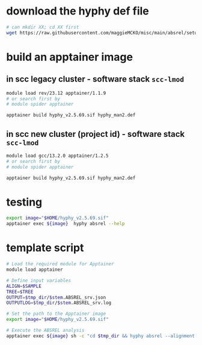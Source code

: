# download the hyphy def file
```bash
# can mkdir XX; cd XX first
wget https://raw.githubusercontent.com/maggieMCKO/misc/main/absrel/setup/hyphy_man2.def
```

# build an apptainer image
## in scc legacy cluster - software stack `scc-lmod`
```bash
module load rev/23.12 apptainer/1.1.9
# or search first by 
# module spider apptainer

apptainer build hyphy_v2.5.69.sif hyphy_man2.def
```

## in scc new cluster (project id) - software stack `scc-lmod`
```bash
module load gcc/13.2.0 apptainer/1.2.5
# or search first by 
# module spider apptainer

apptainer build hyphy_v2.5.69.sif hyphy_man2.def
```

# testing
```bash
export image="$HOME/hyphy_v2.5.69.sif"
apptainer exec ${image}  hyphy absrel --help

```

# template script
```bash
# Load the required module for Apptainer
module load apptainer

# Define input variables
ALIGN=$SAMPLE
TREE=$TREE
OUTPUT=$tmp_dir/$stem.ABSREL_srv.json
OUTPUTLOG=$tmp_dir/$stem.ABSREL_srv.log

# Set the path to the Apptainer image
export image="$HOME/hyphy_v2.5.69.sif"

# Execute the ABSREL analysis
apptainer exec ${image} sh -c "cd $tmp_dir && hyphy absrel --alignment $ALIGN --tree $TREE --output $OUTPUT --srv Yes"
```
